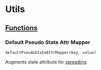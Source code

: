 # Utils

## [Functions](functions.ts)

### Default Pseudo State Attr Mapper

`defaultPseudoStateAttrMapper(key, value)`

Augments state attribute for [spreading](https://open-wc.org/docs/development/lit-helpers/#spread-directives).
